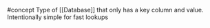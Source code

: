 #concept 
Type of [[Database]] that only has a key column and value. Intentionally simple for fast lookups